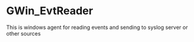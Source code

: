 # GWin_EvtReader
This is windows agent for reading events and sending to syslog server or other sources
